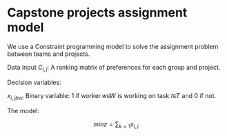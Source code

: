 # Capstone projects assignment model

We use a Constraint programming model to solve the assignment problem between teams and projects.

Data input $C_{i,j}$: A ranking matrix of preferences for each group and project.

Decision variables:

$x_{i,j bvc}$ Binary variable: 1 if worker 𝑤∈𝑊 is working on task 𝑡∈𝑇 and 0 if not.

The model:


$$ min z = \sum_{k=1} x_{i, j} $$



